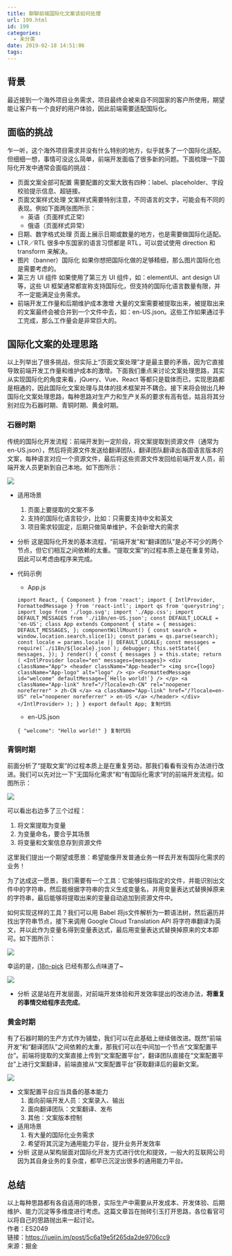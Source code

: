 ```yaml
---
title: 聊聊前端国际化文案该如何处理
url: 199.html
id: 199
categories:
  - 未分类
date: 2019-02-18 14:51:06
tags:
---
```


背景
--

最近接到一个海外项目业务需求，项目最终会被来自不同国家的客户所使用，期望能让客户有一个良好的用户体验，因此前端需要适配国际化。

面临的挑战
-----

乍一听，这个海外项目需求并没有什么特别的地方，似乎就多了一个国际化适配。但细细一想，事情可没这么简单，前端开发面临了很多新的问题。下面梳理一下国际化开发中通常会面临的挑战：

*   页面文案全部可配置 需要配置的文案大致有四种：label、placeholder、字段校验提示信息、超链接。
*   页面文案样式处理 文案样式需要特别注意，不同语言的文字，可能会有不同的表现。例如下面两张图所示：
    *   英语（页面样式正常）
    *   俄语（页面样式异常）
*   日期、数字格式处理 页面上展示日期或数量的地方，也是需要做国际化适配。
*   LTR／RTL 很多中东国家的语言习惯都是 RTL，可以尝试使用 direction 和 transform 来解决。
*   图片（banner）国际化 如果你想把国际化做的足够精细，那么图片国际化也是需要考虑的。
*   第三方 UI 组件 如果使用了第三方 UI 组件，如：elementUI、ant design UI 等，这些 UI 框架通常都宣称支持国际化，但支持的国际化语言数量有限，并不一定能满足业务需求。
*   前端开发工作量和后期维护成本激增 大量的文案需要被提取出来，被提取出来的文案最终会被合并到一个文件中去，如：en-US.json。这些工作如果通过手工完成，那么工作量会是非常巨大的。

国际化文案的处理思路
----------

以上列举出了很多挑战，但实际上“页面文案处理”才是最主要的矛盾，因为它直接导致前端开发工作量和维护成本的激增。下面我们重点来讨论文案处理思路，其实从实现国际化的角度来看，jQuery、Vue、React 等都只是载体而已，实现思路都是相通的，因此国际化文案处理与具体的技术框架并不耦合。接下来将会抛出几种国际化文案处理思路，每种思路对生产力和生产关系的要求有高有低，姑且将其分别对应为石器时期、青铜时期、黄金时期。

### 石器时期

传统的国际化开发流程：前端开发到一定阶段，将文案提取到资源文件（通常为 en-US.json），然后将资源文件发送给翻译团队，翻译团队翻译出各国语言版本的文案，每种语言对应一个资源文件，最后将这些资源文件发回给前端开发人员，前端开发人员更新到自己本地。如下图所示：

![](https://user-gold-cdn.xitu.io/2019/2/18/168fe753d03cff9f?imageView2/0/w/1280/h/960/format/webp/ignore-error/1)

*   适用场景
    1.  页面上要提取的文案不多
    2.  支持的国际化语言较少，比如：只需要支持中文和英文
    3.  项目需求较固定，后期只做简单维护，不会新增大的需求
*   分析 这是国际化开发的基本流程，“前端开发”和“翻译团队”是必不可少的两个节点，但它们相互之间依赖的太重。“提取文案”的过程本质上是在重复劳动，因此可以考虑由程序来完成。
*   代码示例
    
    *   App.js
    
    ``import React, { Component } from 'react'; import { IntlProvider, FormattedMessage } from 'react-intl'; import qs from 'querystring'; import logo from './logo.svg'; import './App.css'; import DEFAULT_MESSAGES from './i18n/en-US.json'; const DEFAULT_LOCALE = 'en-US'; class App extends Component { state = { messages: DEFAULT_MESSAGES, }; componentWillMount() { const search = window.location.search.slice(1); const params = qs.parse(search); const locale = params.locale || DEFAULT_LOCALE; const messages = require(`./i18n/${locale}.json`); debugger; this.setState({ messages, }); } render() { const { messages } = this.state; return ( <IntlProvider locale="en" messages={messages}> <div className="App"> <header className="App-header"> <img src={logo} className="App-logo" alt="logo" /> <p> <FormattedMessage id="welcome" defaultMessage={`Hello world!`} /> </p> <a className="App-link" href="/?locale=zh-CN" rel="noopener noreferrer" > zh-CN </a> <a className="App-link" href="/?locale=en-US" rel="noopener noreferrer" > en-US </a> </header> </div> </IntlProvider> ); } } export default App; 复制代码``
    
    *   en-US.json
    
    `{ "welcome": "Hello world!" } 复制代码`

### 青铜时期

前面分析了“提取文案”的过程本质上是在重复劳动，那我们看看有没有办法进行改进。我们可以先对比一下“无国际化需求”和“有国际化需求”时的前端开发流程。如图所示：

![](https://user-gold-cdn.xitu.io/2019/2/18/168fe753d0fd39b2?imageView2/0/w/1280/h/960/format/webp/ignore-error/1)

可以看出右边多了三个过程：

1.  将文案提取为变量
2.  为变量命名，要合乎其场景
3.  将变量和文案信息存到资源文件

这里我们提出一个期望或愿景：希望能像开发普通业务一样去开发有国际化需求的业务！

为了达成这一愿景，我们需要有一个工具：它能够扫描指定的文件，并能识别出文件中的字符串，然后能根据字符串的含义生成变量名，并用变量表达式替换掉原来的字符串，最后能够将提取出来的变量自动追加到资源文件中。

如何实现这样的工具？我们可以用 Babel 将js文件解析为一颗语法树，然后遍历并找出字符串节点，接下来调用 Google Cloud Translation API 将字符串翻译为英文，并以此作为变量名得到变量表达式，最后用变量表达式替换掉原来的文本即可。如下图所示：

![](https://user-gold-cdn.xitu.io/2019/2/18/168fe753e25bfa3f?imageView2/0/w/1280/h/960/format/webp/ignore-error/1)

幸运的是，[i18n-pick](https://link.juejin.im?target=https%3A%2F%2Fgithub.com%2FProtoTeam%2Fi18n-pick) 已经有那么点味道了~

![](https://user-gold-cdn.xitu.io/2019/2/18/168fe753e72a3dce?imageView2/0/w/1280/h/960/format/webp/ignore-error/1)

*   分析 这是站在开发层面，对前端开发体验和开发效率提出的改进办法，**将重复的事情交给程序去完成**。

### 黄金时期

有了石器时期的生产方式作为铺垫，我们可以在此基础上继续做改进。既然“前端开发”和“翻译团队”之间依赖的太重，那我们可以在中间加一个节点“文案配置平台”。前端将提取的文案直接上传到“文案配置平台”，翻译团队直接在“文案配置平台”上进行文案翻译，前端直接从“文案配置平台”获取翻译后的最新文案。

![](https://user-gold-cdn.xitu.io/2019/2/18/168fe753e80a22b0?imageView2/0/w/1280/h/960/format/webp/ignore-error/1)

*   文案配置平台应当具备的基本能力
    1.  面向前端开发人员：文案录入、输出
    2.  面向翻译团队：文案翻译、发布
    3.  其他：文案版本控制
*   适用场景
    1.  有大量的国际化业务需求
    2.  希望将其沉淀为通用能力平台，提升业务开发效率
*   分析 这是从架构层面对国际化开发方式进行优化和提效，一般大的互联网公司因为其自身业务的复杂度，都早已沉淀出很多的通用能力平台。

总结
--

以上每种思路都有各自适用的场景，实际生产中需要从开发成本、开发体验、后期维护、能力沉淀等多维度进行考虑。这篇文章旨在抛砖引玉打开思路，各位看官可以将自己的思路抛出来一起讨论。  
作者：ES2049  
链接：https://juejin.im/post/5c6a19e5f265da2de9706cc9  
来源：掘金